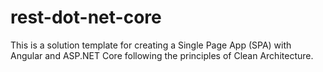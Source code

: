 # rest-dot-net-core
This is a solution template for creating a Single Page App (SPA) with Angular and ASP.NET Core following the principles of Clean Architecture.
